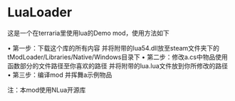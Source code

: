 # LuaLoader

这是一个在terraria里使用lua的Demo mod，使用方法如下

• 第一步：下载这个库的所有内容 并将附带的lua54.dll放至steam文件夹下的tModLoader/Libraries/Native/Windows目录下
• 第二步：修改a.cs中物品使用函数部分的文件路径至你喜欢的路径 并将附带的lua.lua文件放到你所修改的路径
• 第三步：编译mod 并挥舞a示例物品

注：本mod使用NLua开源库
